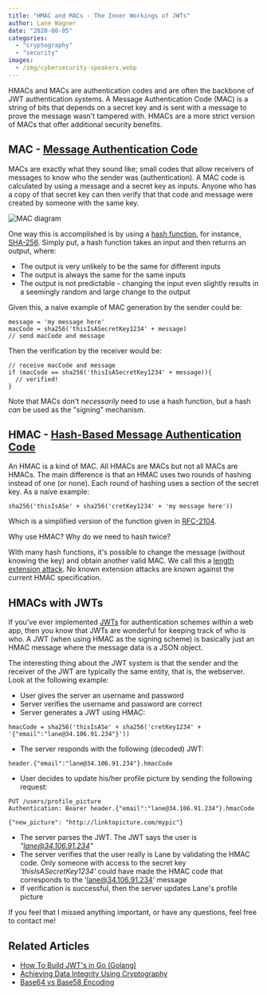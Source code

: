 ```yaml
---
title: "HMAC and MACs - The Inner Workings of JWTs"
author: Lane Wagner
date: "2020-08-05"
categories: 
  - "cryptography"
  - "security"
images:
  - /img/cybersecurity-speakers.webp
---
```


HMACs and MACs are authentication codes and are often the backbone of JWT authentication systems. A Message Authentication Code (MAC) is a string of bits that depends on a secret key and is sent with a message to prove the message wasn't tampered with. HMACs are a more strict version of MACs that offer additional security benefits.

## MAC - [Message Authentication Code](https://en.wikipedia.org/wiki/Message_authentication_code)

MACs are exactly what they sound like; small codes that allow receivers of messages to know who the sender was (authentication). A MAC code is calculated by using a message and a secret key as inputs. Anyone who has a copy of that secret key can then verify that that code and message were created by someone with the same key.

![MAC diagram](/img/Screen-Shot-2019-12-12-at-7.49.24-AM.png)

One way this is accomplished is by using a [hash function,](https://qvault.io/2020/01/01/very-basic-intro-to-hash-functions-sha-256-md-5-etc/) for instance, [SHA-256](https://qvault.io/2020/07/08/how-sha-2-works-step-by-step-sha-256/). Simply put, a hash function takes an input and then returns an output, where:

- The output is very unlikely to be the same for different inputs
- The output is always the same for the same inputs
- The output is not predictable - changing the input even slightly results in a seemingly random and large change to the output

Given this, a naive example of MAC generation by the sender could be:

```
message = 'my message here'
macCode = sha256('thisIsASecretKey1234' + message)
// send macCode and message
```

Then the verification by the receiver would be:

```
// receive macCode and message
if (macCode == sha256('thisIsASecretKey1234' + message)){
  // verified!
}
```

Note that MACs don't _necessarily_ need to use a hash function, but a hash _can_ be used as the "signing" mechanism.

## HMAC - [Hash-Based Message Authentication Code](https://en.wikipedia.org/wiki/HMAC)

An HMAC is a kind of MAC. All HMACs are MACs but not all MACs are HMACs. The main difference is that an HMAC uses two rounds of hashing instead of one (or none). Each round of hashing uses a section of the secret key. As a naive example:

```
sha256('thisIsASe' + sha256('cretKey1234' + 'my message here'))
```

Which is a simplified version of the function given in [RFC-2104](https://tools.ietf.org/html/rfc2104).

Why use HMAC? Why do we need to hash twice?

With many hash functions, it's possible to change the message (without knowing the key) and obtain another valid MAC. We call this a [length extension attack](https://en.wikipedia.org/wiki/Length_extension_attack). No known extension attacks are known against the current HMAC specification.

## HMACs with JWTs

If you've ever implemented [JWTs](https://en.wikipedia.org/wiki/JSON_Web_Token) for authentication schemes within a web app, then you know that JWTs are wonderful for keeping track of who is who. A JWT (when using HMAC as the signing scheme) is basically just an HMAC message where the message data is a JSON object.

The interesting thing about the JWT system is that the sender and the receiver of the JWT are typically the same entity, that is, the webserver. Look at the following example:

- User gives the server an username and password
- Server verifies the username and password are correct
- Server generates a JWT using HMAC:

```
hmacCode = sha256('thisIsASe' + sha256('cretKey1234' + '{"email":"lane@34.106.91.234"}'))
```

- The server responds with the following (decoded) JWT:

```
header.{"email":"lane@34.106.91.234"}.hmacCode
```

- User decides to update his/her profile picture by sending the following request:

```
PUT /users/profile_picture
Authentication: Bearer header.{"email":"lane@34.106.91.234"}.hmacCode

{"new_picture": "http://linktopicture.com/mypic"}
```

- The server parses the JWT. The JWT says the user is _"lane@34.106.91.234"_
- The server verifies that the user really is Lane by validating the HMAC code. Only someone with access to the secret key _'thisIsASecretKey1234'_ could have made the HMAC code that corresponds to the 'lane@34.106.91.234' message
- If verification is successful, then the server updates Lane's profile picture

If you feel that I missed anything important, or have any questions, feel free to contact me!

## Related Articles

- [How To Build JWT's in Go (Golang)](https://qvault.io/2020/02/20/how-to-build-jwts-in-go-golang/) 
- [Achieving Data Integrity Using Cryptography](https://qvault.io/2020/05/04/achieving-data-integrity-using-cryptography/)
- [Base64 vs Base58 Encoding](https://qvault.io/2020/03/03/base64-vs-base58-encoding/)
